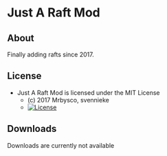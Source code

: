 # Just A Raft Mod #

## About ##
Finally adding rafts since 2017.

## License ##
* Just A Raft Mod is licensed under the MIT License
  - (c) 2017 Mrbysco, svennieke
  - [![License](https://img.shields.io/badge/License-MIT-red.svg?style=flat)](http://opensource.org/licenses/MIT)

## Downloads ##
Downloads are currently not available
